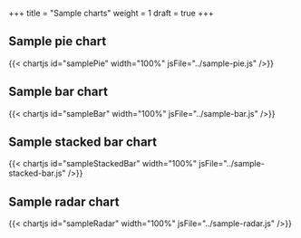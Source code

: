 +++
title = "Sample charts"
weight = 1
draft = true
+++
## Sample pie chart

{{< chartjs id="samplePie" width="100%" jsFile="../sample-pie.js" />}}

## Sample bar chart

{{< chartjs id="sampleBar" width="100%" jsFile="../sample-bar.js" />}}

## Sample stacked bar chart

{{< chartjs id="sampleStackedBar" width="100%" jsFile="../sample-stacked-bar.js" />}}

## Sample radar chart

{{< chartjs id="sampleRadar" width="100%" jsFile="../sample-radar.js" />}}
